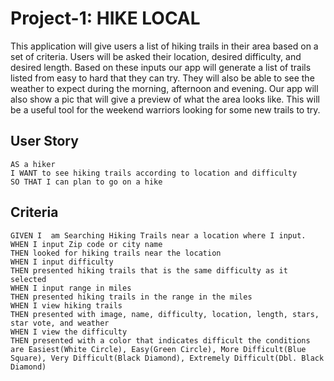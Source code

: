 # Project-1: HIKE LOCAL

This application will give users a list of hiking trails in their area based on a set of criteria.  Users will be asked their location, desired difficulty, and desired length.  Based on these inputs our app will generate a list of trails listed from easy to hard that they can try.  They will also be able to see the weather to expect during the morning, afternoon and evening.  Our app will also show a pic that will give a preview of what the area looks like.  This will be a useful tool for the weekend warriors looking for some new trails to try.

## User Story

```
AS a hiker
I WANT to see hiking trails according to location and difficulty
SO THAT I can plan to go on a hike
```

## Criteria

```
GIVEN I  am Searching Hiking Trails near a location where I input.
WHEN I input Zip code or city name
THEN looked for hiking trails near the location
WHEN I input difficulty
THEN presented hiking trails that is the same difficulty as it selected
WHEN I input range in miles
THEN presented hiking trails in the range in the miles
WHEN I view hiking trails
THEN presented with image, name, difficulty, location, length, stars, star vote, and weather
WHEN I view the difficulty
THEN presented with a color that indicates difficult the conditions are Easiest(White Circle), Easy(Green Circle), More Difficult(Blue Square), Very Difficult(Black Diamond), Extremely Difficult(Dbl. Black Diamond)

